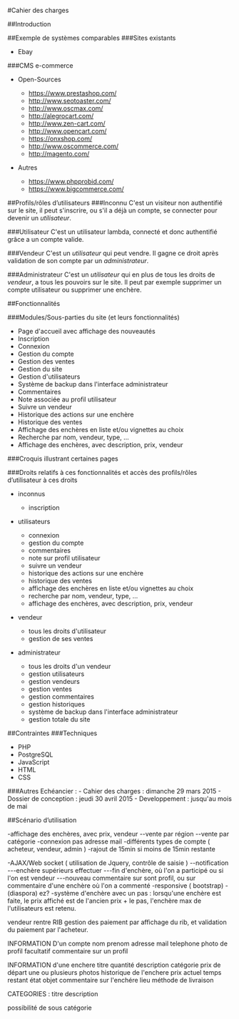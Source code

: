 #Cahier des charges

##Introduction


##Exemple de systèmes comparables
###Sites existants
- Ebay

###CMS e-commerce
- Open-Sources
    - https://www.prestashop.com/
    - http://www.seotoaster.com/
    - http://www.oscmax.com/
    - http://alegrocart.com/
    - http://www.zen-cart.com/
    - http://www.opencart.com/
    - https://onxshop.com/
    - http://www.oscommerce.com/
    - http://magento.com/

- Autres
    - https://www.phpprobid.com/
    - https://www.bigcommerce.com/


##Profils/rôles d’utilisateurs
###Inconnu
C'est un visiteur non authentifié sur le site, il peut s'inscrire, ou s'il a déjà un compte, se connecter pour devenir un *utilisateur*.

###Utilisateur
C'est un utilisateur lambda, connecté et donc authentifié grâce a un compte valide.

###Vendeur
C'est un *utilisateur* qui peut vendre. Il gagne ce droit après validation de son compte par un *administrateur*.

###Administrateur
C'est un *utilisateur* qui en plus de tous les droits de *vendeur*, a tous les pouvoirs sur le site. Il peut par exemple supprimer un compte utilisateur ou supprimer une enchère.

##Fonctionnalités

###Modules/Sous-parties du site (et leurs fonctionnalités)
- Page d'accueil avec affichage des nouveautés
- Inscription
- Connexion
- Gestion du compte
- Gestion des ventes
- Gestion du site
- Gestion d'utilisateurs
- Système de backup dans l'interface administrateur
- Commentaires
- Note associée au profil utilisateur
- Suivre un vendeur
- Historique des actions sur une enchère
- Historique des ventes
- Affichage des enchères en liste et/ou vignettes au choix
- Recherche par nom, vendeur, type, ...
- Affichage des enchères, avec description, prix, vendeur

###Croquis illustrant certaines pages

###Droits relatifs à ces fonctionnalités et accès des profils/rôles d’utilisateur à ces droits
- inconnus
    - inscription

- utilisateurs
    - connexion
    - gestion du compte
    - commentaires
    - note sur profil utilisateur
    - suivre un vendeur
    - historique des actions sur une enchère
    - historique des ventes
    - affichage des enchères en liste et/ou vignettes au choix
    - recherche par nom, vendeur, type, ...
    - affichage des enchères, avec description, prix, vendeur

- vendeur
    - tous les droits d'utilisateur
    - gestion de ses ventes

- administrateur
    - tous les droits d'un vendeur
    - gestion utilisateurs
    - gestion vendeurs
    - gestion ventes
    - gestion commentaires
    - gestion historiques
    - système de backup dans l'interface administrateur
    - gestion totale du site

##Contraintes
###Techniques
- PHP
- PostgreSQL
- JavaScript
- HTML
- CSS

###Autres
Echéancier :
	- Cahier des charges : dimanche 29 mars 2015
	- Dossier de conception : jeudi 30 avril 2015
	- Developpement : jusqu'au mois de mai

##Scénario d’utilisation





-affichage des enchères, avec prix, vendeur
--vente par région
--vente par catégorie
-connexion pas adresse mail
-différents types de compte ( acheteur, vendeur, admin )
-rajout de 15min si moins de 15min restante


-AJAX/Web socket ( utilisation de Jquery, contrôle de saisie )
--notification
---enchère supérieurs effectuer
---fin d'enchère, où l'on a participé ou si l'on est vendeur
---nouveau commentaire sur sont profil, ou sur commentaire d'une enchère où l'on a commenté
-responsive ( bootstrap)
-(diaspora) ez?
-système d'enchère avec un pas : lorsqu'une enchère est faite, le prix affiché est de l'ancien prix + le pas, l'enchère max de l'utilisateurs est retenu.



vendeur rentre RIB
gestion des paiement par affichage du rib, et validation du paiement par l'acheteur.




INFORMATION D'un compte
nom
prenom
adresse
mail
telephone
photo de profil facultatif
commentaire sur un profil


INFORMATION d'une enchere
titre
quantité
description
catégorie
prix de départ
une ou plusieurs photos
historique de l'enchere
prix actuel
temps restant
état objet
commentaire sur l'enchére
lieu
méthode de livraison


CATEGORIES :
titre
description

possibilité de sous catégorie







